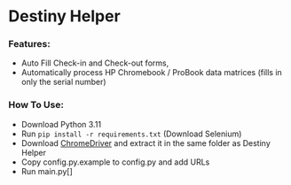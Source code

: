 # Destiny Helper

### Features:
- Auto Fill Check-in and Check-out forms,
- Automatically process HP Chromebook / ProBook data matrices (fills in only the serial number)

### How To Use:
- Download Python 3.11
- Run `pip install -r requirements.txt` (Download Selenium)
- Download [ChromeDriver](https://googlechromelabs.github.io/chrome-for-testing/#stable) and extract it in the same folder as Destiny Helper
- Copy config.py.example to config.py and add URLs
- Run main.py[]